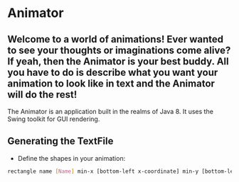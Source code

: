 # Animator
Welcome to a world of animations! Ever wanted to see your thoughts or imaginations come alive? 
If yeah, then the Animator is your best buddy. All you have to do is 
describe what you want your animation to look like in text and the Animator will
do the rest! 
-------------
The Animator is an application built in the realms of Java 8. It uses the 
Swing toolkit for GUI rendering.
## Generating the TextFile
* Define the shapes in your animation:   
```bash
rectangle name [Name] min-x [bottom-left x-coordinate] min-y [bottom-left y-coordinate] width [width] height [height] color [R] [G] [B] from [appear-time] to [dissappear-time]
```
